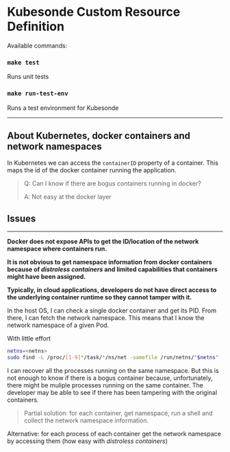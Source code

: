 # Kubesonde Custom Resource Definition

Available commands: 

### `make test`
Runs unit tests

### `make run-test-env`
Runs a test environment for Kubesonde

---
## About Kubernetes, docker containers and network namespaces 

In Kubernetes we can access the `containerID` property of a container. This maps the id of the docker container running the application.

> Q: Can I know if there are bogus containers running in docker? 
> 
> A: Not easy at the docker layer

## Issues
---
**Docker does not expose APIs to get the ID/location of the network namespace where containers run.**

**It is not obvious to get namespace information from docker containers because of *distroless containers* and limited capabilities that containers might have been assigned.**


**Typically, in cloud applications, developers do not have direct access to the underlying container runtime so they cannot tamper with it.**

In the host OS, I can check a single docker container and get its PID. From there, I can fetch the network namespace. This means that I know the network namespace of a given Pod. 

With little effort

```sh
netns=<netns>
sudo find -L /proc/[1-9]*/task/*/ns/net -samefile /run/netns/"$netns" | cut -d/ -f5
```

I can recover all the processes running on the same namespace. But this is not enough to know if there is a bogus container because, unfortunately, there might be muliple processes running on the same container. The developer may be able to see if there has been tampering with the original containers. 

> Partial solution: for each container, get namespace, run a shell and collect the network namespace information. 

Alternative: for each process of each container get the network namespace by accessing them (how easy with *distroless containers*)
